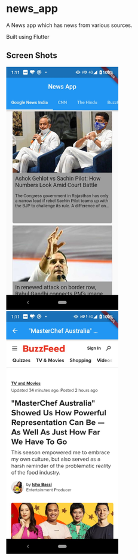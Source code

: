 # news_app

A News app which has news from various sources.

Built using Flutter

## Screen Shots

<img src="https://github.com/OmiWakode/news_app/blob/master/SS1.jpeg" alt="drawing" width="300"/>&nbsp;&nbsp;&nbsp;
<img src="https://github.com/OmiWakode/news_app/blob/master/SS2.jpeg" alt="drawing" width="300"/>
